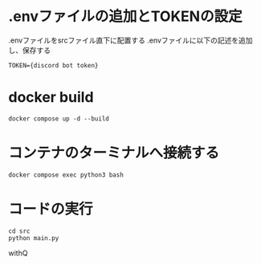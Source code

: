 # .envファイルの追加とTOKENの設定

.envファイルをsrcファイル直下に配置する
.envファイルに以下の記述を追加し、保存する

```
TOKEN={discord bot token}
```

# docker build

```
docker compose up -d --build
```

# コンテナのターミナルへ接続する

```
docker compose exec python3 bash
```

# コードの実行

```
cd src
python main.py
```

withQ